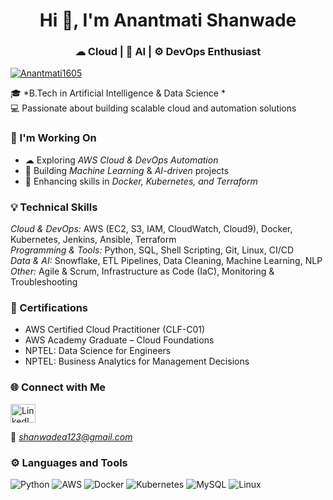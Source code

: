 
<h1 align="center">Hi 👋, I'm Anantmati Shanwade</h1>
<h3 align="center">☁ Cloud | 🧠 AI | ⚙ DevOps Enthusiast</h3>

<p align="left"> 
  <a href="https://github.com/ryo-ma/github-profile-trophy">
    <img src="https://github-profile-trophy.vercel.app/?username=Anantmati1605" alt="Anantmati1605" />
  </a> 
</p>

🎓 *B.Tech in Artificial Intelligence & Data Science *  
💻 Passionate about building scalable cloud and automation solutions  


### 🔧 I'm Working On
- ☁ Exploring *AWS Cloud & DevOps Automation*  
- 🤖 Building *Machine Learning* & *AI-driven* projects  
- 🧩 Enhancing skills in *Docker, Kubernetes, and Terraform*


### 💡 Technical Skills
*Cloud & DevOps:* AWS (EC2, S3, IAM, CloudWatch, Cloud9), Docker, Kubernetes, Jenkins, Ansible, Terraform  
*Programming & Tools:* Python, SQL, Shell Scripting, Git, Linux, CI/CD  
*Data & AI:* Snowflake, ETL Pipelines, Data Cleaning, Machine Learning, NLP  
*Other:* Agile & Scrum, Infrastructure as Code (IaC), Monitoring & Troubleshooting  


### 🏅 Certifications
- AWS Certified Cloud Practitioner (CLF-C01)  
- AWS Academy Graduate – Cloud Foundations  
- NPTEL: Data Science for Engineers  
- NPTEL: Business Analytics for Management Decisions  


### 🌐 Connect with Me
<p align="left">
  <a href="https://linkedin.com/in/anantmati-shanwade-0b9845230" target="blank">
    <img align="center" src="https://raw.githubusercontent.com/rahuldkjain/github-profile-readme-generator/master/src/images/icons/Social/linked-in-alt.svg" alt="LinkedIn" height="30" width="40" />
  </a>
</p>

📧 *shanwadea123@gmail.com*


### ⚙ Languages and Tools
<p align="left">
  <img src="https://img.shields.io/badge/Python-3776AB?style=for-the-badge&logo=python&logoColor=white" alt="Python" />
  <img src="https://img.shields.io/badge/AWS-232F3E?style=for-the-badge&logo=amazon-aws&logoColor=white" alt="AWS" />
  <img src="https://img.shields.io/badge/Docker-2496ED?style=for-the-badge&logo=docker&logoColor=white" alt="Docker" />
  <img src="https://img.shields.io/badge/Kubernetes-326CE5?style=for-the-badge&logo=kubernetes&logoColor=white" alt="Kubernetes" />
  <img src="https://img.shields.io/badge/MySQL-4479A1?style=for-the-badge&logo=mysql&logoColor=white" alt="MySQL" />
  <img src="https://img.shields.io/badge/Linux-FCC624?style=for-the-badge&logo=linux&logoColor=black" alt="Linux" />
  <img src="https://img
